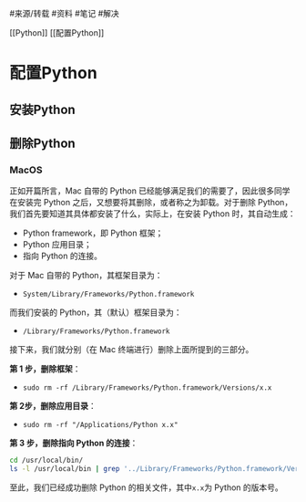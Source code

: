 #来源/转载 
#资料 
#笔记 
#解决 

[[Python]]
[[配置Python]]

# 配置Python

## 安装Python

## 删除Python

### MacOS

正如开篇所言，Mac 自带的 Python 已经能够满足我们的需要了，因此很多同学在安装完 Python 之后，又想要将其删除，或者称之为卸载。对于删除 Python，我们首先要知道其具体都安装了什么，实际上，在安装 Python 时，其自动生成：

-   Python framework，即 Python 框架；
-   Python 应用目录；
-   指向 Python 的连接。

对于 Mac 自带的 Python，其框架目录为：

-   `System/Library/Frameworks/Python.framework`

而我们安装的 Python，其（默认）框架目录为：

-   `/Library/Frameworks/Python.framework`

接下来，我们就分别（在 Mac 终端进行）删除上面所提到的三部分。

**第 1 步，删除框架**：

-   `sudo rm -rf /Library/Frameworks/Python.framework/Versions/x.x`

**第 2步，删除应用目录**：

-   `sudo rm -rf "/Applications/Python x.x"`

**第 3 步，删除指向 Python 的连接**：

```bash
cd /usr/local/bin/
ls -l /usr/local/bin | grep '../Library/Frameworks/Python.framework/Versions/x.x' | awk '{print $9}' | tr -d @ | xargs rm
```

至此，我们已经成功删除 Python 的相关文件，其中`x.x`为 Python 的版本号。